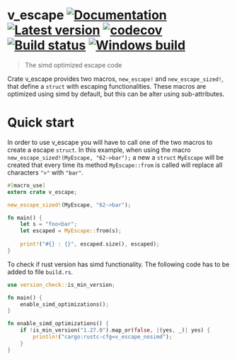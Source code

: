 # v_escape [![Documentation](https://docs.rs/v_escape/badge.svg)](https://docs.rs/v_escape/) [![Latest version](https://img.shields.io/crates/v/v_escape.svg)](https://crates.io/crates/v_escape) [![codecov](https://codecov.io/gh/rust-iendo/v_htmlescape/branch/master/graph/badge.svg)](https://codecov.io/gh/rust-iendo/v_htmlescape) [![Build status](https://api.travis-ci.org/rust-iendo/v_htmlescape.svg?branch=master)](https://travis-ci.org/rust-iendo/v_htmlescape) [![Windows build](https://ci.appveyor.com/api/projects/status/github/rust-iendo/v_htmlescape?svg=true)](https://ci.appveyor.com/project/botika/v-htmlescape)
> The simd optimized escape code

Crate v_escape provides two macros, `new_escape!` and `new_escape_sized!`,
that define a `struct` with escaping functionalities. These macros are
optimized using simd by default, but this can be alter using sub-attributes.

# Quick start
In order to use v_escape you will have to call one of the two macros
to create a escape `struct`. In this example, when using the macro
`new_escape_sized!(MyEscape, "62->bar");` a new a `struct` `MyEscape`
will be created that every time its method `MyEscape::from` is called
will replace all characters `">"` with `"bar"`.
 
```rust
#[macro_use]
extern crate v_escape;

new_escape_sized!(MyEscape, "62->bar");

fn main() {
    let s = "foo<bar";
    let escaped = MyEscape::from(s);
    
    print!("#{} : {}", escaped.size(), escaped);
}
```

To check if rust version has simd functionality. The following code
has to be added to file `build.rs`.
```rust
use version_check::is_min_version;

fn main() {
    enable_simd_optimizations();
}

fn enable_simd_optimizations() {
    if !is_min_version("1.27.0").map_or(false, |(yes, _)| yes) {
        println!("cargo:rustc-cfg=v_escape_nosimd");
    }
}
```
